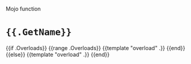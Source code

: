 Mojo function

# `{{.GetName}}`

{{if .Overloads}}
{{range .Overloads}}
{{template "overload" .}}
{{end}}
{{else}}
{{template "overload" .}}
{{end}}